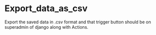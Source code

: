 # Export_data_as_csv
Export the saved data in .csv format and that trigger button should be on superadmin of django along with Actions.
